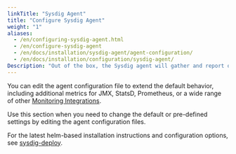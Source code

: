 ```yaml
---
linkTitle: "Sysdig Agent"
title: "Configure Sysdig Agent"
weight: "1"
aliases:
  - /en/configuring-sysdig-agent.html
  - /en/configure-sysdig-agent
  - /en/docs/installation/sysdig-agent/agent-configuration/
  - /en/docs/installation/configuration/sysdig-agent/
Description: "Out of the box, the Sysdig agent will gather and report on a wide variety of pre-defined metrics from a range of platforms and applications. It can also accommodate any number of custom parameters for additional metrics collection."
---
```


You can edit the agent configuration file to extend the default behavior, including additional metrics for JMX, StatsD, Prometheus, or a wide range of other [Monitoring Integrations](/en/docs/sysdig-monitor/monitoring-integrations/#monitoring-integrations). 

Use this section when you need to change the default or pre-defined settings by editing the agent configuration files.

For the latest helm-based installation instructions and configuration options, see [sysdig-deploy](https://charts.sysdig.com/charts/sysdig-deploy/).

